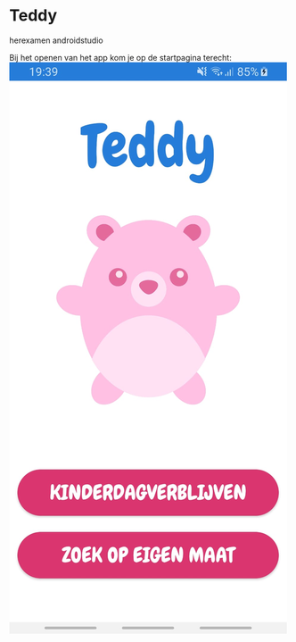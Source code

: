 # Teddy
 herexamen androidstudio


Bij het openen van het app kom je op de startpagina terecht:
![startpagina](media/startPagina.png)